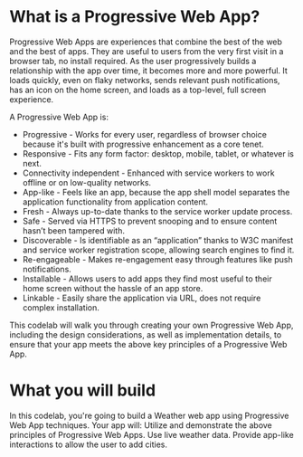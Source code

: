 # What is a Progressive Web App?

Progressive Web Apps are experiences that combine the best of the web and the best of apps. They are useful to users from the very first visit in a browser tab, no install required. As the user progressively builds a relationship with the app over time, it becomes more and more powerful. It loads quickly, even on flaky networks, sends relevant push notifications, has an icon on the home screen, and loads as a top-level, full screen experience.



A Progressive Web App is:
* Progressive - Works for every user, regardless of browser choice because it's built with progressive enhancement as a core tenet.
* Responsive - Fits any form factor: desktop, mobile, tablet, or whatever is next.
* Connectivity independent - Enhanced with service workers to work offline or on low-quality networks.
* App-like - Feels like an app, because the app shell model separates the application functionality from application content.
* Fresh - Always up-to-date thanks to the service worker update process.
* Safe - Served via HTTPS to prevent snooping and to ensure content hasn’t been tampered with.
* Discoverable - Is identifiable as an “application” thanks to W3C manifest and service worker registration scope, allowing search engines to find it.
* Re-engageable - Makes re-engagement easy through features like push notifications.
* Installable - Allows users to add apps they find most useful to their home screen without the hassle of an app store.
* Linkable - Easily share the application via URL, does not require complex installation.

This codelab will walk you through creating your own Progressive Web App, including the design considerations, as well as implementation details, to ensure that your app meets the above key principles of a Progressive Web App.


# What you will build

In this codelab, you're going to build a Weather web app using Progressive Web App techniques. Your app will:
Utilize and demonstrate the above principles of Progressive Web Apps.
Use live weather data.
Provide app-like interactions to allow the user to add cities.
